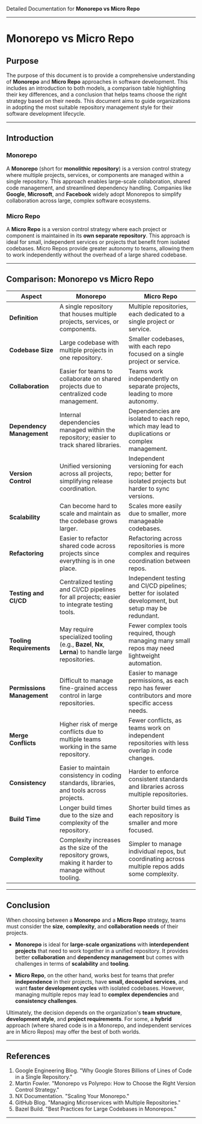 Detailed Documentation for **Monorepo vs Micro Repo**

---

# **Monorepo vs Micro Repo**

## **Purpose**
The purpose of this document is to provide a comprehensive understanding of **Monorepo** and **Micro Repo** approaches in software development. This includes an introduction to both models, a comparison table highlighting their key differences, and a conclusion that helps teams choose the right strategy based on their needs. This document aims to guide organizations in adopting the most suitable repository management style for their software development lifecycle.

---

## **Introduction**

### **Monorepo**
A **Monorepo** (short for **monolithic repository**) is a version control strategy where multiple projects, services, or components are managed within a single repository. This approach enables large-scale collaboration, shared code management, and streamlined dependency handling. Companies like **Google**, **Microsoft**, and **Facebook** widely adopt Monorepos to simplify collaboration across large, complex software ecosystems.

### **Micro Repo**
A **Micro Repo** is a version control strategy where each project or component is maintained in its **own separate repository**. This approach is ideal for small, independent services or projects that benefit from isolated codebases. Micro Repos provide greater autonomy to teams, allowing them to work independently without the overhead of a large shared codebase.

---

## **Comparison: Monorepo vs Micro Repo**

| **Aspect**                  | **Monorepo**                                                                                             | **Micro Repo**                                                                                      |
|-----------------------------|----------------------------------------------------------------------------------------------------------|-----------------------------------------------------------------------------------------------------|
| **Definition**               | A single repository that houses multiple projects, services, or components.                             | Multiple repositories, each dedicated to a single project or service.                               |
| **Codebase Size**            | Large codebase with multiple projects in one repository.                                                 | Smaller codebases, with each repo focused on a single project or service.                           |
| **Collaboration**            | Easier for teams to collaborate on shared projects due to centralized code management.                   | Teams work independently on separate projects, leading to more autonomy.                            |
| **Dependency Management**    | Internal dependencies managed within the repository; easier to track shared libraries.                   | Dependencies are isolated to each repo, which may lead to duplications or complex management.        |
| **Version Control**          | Unified versioning across all projects, simplifying release coordination.                               | Independent versioning for each repo; better for isolated projects but harder to sync versions.      |
| **Scalability**              | Can become hard to scale and maintain as the codebase grows larger.                                      | Scales more easily due to smaller, more manageable codebases.                                        |
| **Refactoring**              | Easier to refactor shared code across projects since everything is in one place.                         | Refactoring across repositories is more complex and requires coordination between repos.             |
| **Testing and CI/CD**        | Centralized testing and CI/CD pipelines for all projects; easier to integrate testing tools.             | Independent testing and CI/CD pipelines; better for isolated development, but setup may be redundant.|
| **Tooling Requirements**     | May require specialized tooling (e.g., **Bazel**, **Nx**, **Lerna**) to handle large repositories.       | Fewer complex tools required, though managing many small repos may need lightweight automation.      |
| **Permissions Management**   | Difficult to manage fine-grained access control in large repositories.                                  | Easier to manage permissions, as each repo has fewer contributors and more specific access needs.    |
| **Merge Conflicts**          | Higher risk of merge conflicts due to multiple teams working in the same repository.                     | Fewer conflicts, as teams work on independent repositories with less overlap in code changes.        |
| **Consistency**              | Easier to maintain consistency in coding standards, libraries, and tools across projects.                | Harder to enforce consistent standards and libraries across multiple repositories.                   |
| **Build Time**               | Longer build times due to the size and complexity of the repository.                                     | Shorter build times as each repository is smaller and more focused.                                  |
| **Complexity**               | Complexity increases as the size of the repository grows, making it harder to manage without tooling.    | Simpler to manage individual repos, but coordinating across multiple repos adds some complexity.     |

---

## **Conclusion**
When choosing between a **Monorepo** and a **Micro Repo** strategy, teams must consider the **size**, **complexity**, and **collaboration needs** of their projects.

- **Monorepo** is ideal for **large-scale organizations** with **interdependent projects** that need to work together in a unified repository. It provides better **collaboration** and **dependency management** but comes with challenges in terms of **scalability** and **tooling**.
  
- **Micro Repo**, on the other hand, works best for teams that prefer **independence** in their projects, have **small, decoupled services**, and want **faster development cycles** with isolated codebases. However, managing multiple repos may lead to **complex dependencies** and **consistency challenges**.

Ultimately, the decision depends on the organization's **team structure**, **development style**, and **project requirements**. For some, a **hybrid** approach (where shared code is in a Monorepo, and independent services are in Micro Repos) may offer the best of both worlds.

---

## **References**
1. Google Engineering Blog. "Why Google Stores Billions of Lines of Code in a Single Repository."
2. Martin Fowler. "Monorepo vs Polyrepo: How to Choose the Right Version Control Strategy."
3. NX Documentation. "Scaling Your Monorepo."
4. GitHub Blog. "Managing Microservices with Multiple Repositories."
5. Bazel Build. "Best Practices for Large Codebases in Monorepos."

---

